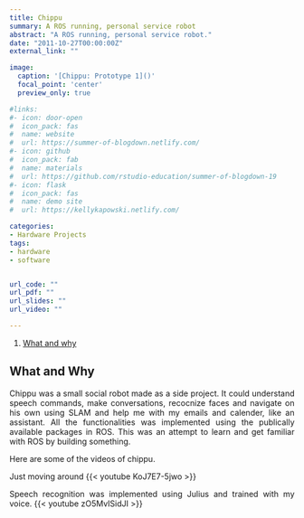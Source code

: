 ```yaml
---
title: Chippu
summary: A ROS running, personal service robot
abstract: "A ROS running, personal service robot."
date: "2011-10-27T00:00:00Z"
external_link: ""

image:
  caption: '[Chippu: Prototype 1]()'
  focal_point: 'center'
  preview_only: true

#links:
#- icon: door-open
#  icon_pack: fas
#  name: website
#  url: https://summer-of-blogdown.netlify.com/
#- icon: github
#  icon_pack: fab
#  name: materials
#  url: https://github.com/rstudio-education/summer-of-blogdown-19
#- icon: flask
#  icon_pack: fas
#  name: demo site
#  url: https://kellykapowski.netlify.com/

categories:
- Hardware Projects
tags:
- hardware 
- software


url_code: ""
url_pdf: ""
url_slides: ""
url_video: ""

---
```

<DIV align="justify">

1. [What and why](#what-and-why)



## What and Why

Chippu was a small social robot made as a side project. It could understand speech commands, make conversations, recocnize faces and navigate on his own using SLAM and help me with my emails and calender, like an assistant. All the functionalities was implemented using the publically available packages in ROS. This was an attempt to learn and get familiar with ROS by building something.


Here are some of the videos of chippu.

Just moving around
{{< youtube KoJ7E7-5jwo >}}


Speech recognition was implemented using Julius and trained with my voice. 
{{< youtube zO5MvISidJI >}}

</DIV>



